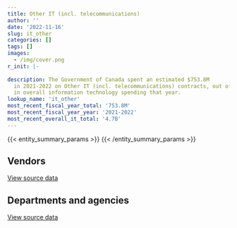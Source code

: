 ```yaml
---
title: Other IT (incl. telecommunications)
author: ''
date: '2022-11-16'
slug: it_other
categories: []
tags: []
images:
  - /img/cover.png
r_init: |-
  
description: The Government of Canada spent an estimated $753.8M
  in 2021-2022 on Other IT (incl. telecommunications) contracts, out of $4.7B
  in overall information technology spending that year.
lookup_name: 'it_other'
most_recent_fiscal_year_total: '753.8M'
most_recent_fiscal_year_year: '2021-2022'
most_recent_overall_it_total: '4.7B'
---
```


<script src="/rmarkdown-libs/htmlwidgets/htmlwidgets.js"></script>
<link href="/rmarkdown-libs/datatables-css/datatables-crosstalk.css" rel="stylesheet" />
<script src="/rmarkdown-libs/datatables-binding/datatables.js"></script>
<script src="/rmarkdown-libs/jquery/jquery-3.6.0.min.js"></script>
<link href="/rmarkdown-libs/dt-core-bootstrap/css/dataTables.bootstrap.min.css" rel="stylesheet" />
<link href="/rmarkdown-libs/dt-core-bootstrap/css/dataTables.bootstrap.extra.css" rel="stylesheet" />
<script src="/rmarkdown-libs/dt-core-bootstrap/js/jquery.dataTables.min.js"></script>
<script src="/rmarkdown-libs/dt-core-bootstrap/js/dataTables.bootstrap.min.js"></script>
<link href="/rmarkdown-libs/crosstalk/css/crosstalk.min.css" rel="stylesheet" />
<script src="/rmarkdown-libs/crosstalk/js/crosstalk.min.js"></script>
<script src="/rmarkdown-libs/htmlwidgets/htmlwidgets.js"></script>
<link href="/rmarkdown-libs/datatables-css/datatables-crosstalk.css" rel="stylesheet" />
<script src="/rmarkdown-libs/datatables-binding/datatables.js"></script>
<script src="/rmarkdown-libs/jquery/jquery-3.6.0.min.js"></script>
<link href="/rmarkdown-libs/dt-core-bootstrap/css/dataTables.bootstrap.min.css" rel="stylesheet" />
<link href="/rmarkdown-libs/dt-core-bootstrap/css/dataTables.bootstrap.extra.css" rel="stylesheet" />
<script src="/rmarkdown-libs/dt-core-bootstrap/js/jquery.dataTables.min.js"></script>
<script src="/rmarkdown-libs/dt-core-bootstrap/js/dataTables.bootstrap.min.js"></script>
<link href="/rmarkdown-libs/crosstalk/css/crosstalk.min.css" rel="stylesheet" />
<script src="/rmarkdown-libs/crosstalk/js/crosstalk.min.js"></script>

{{< entity_summary_params >}}
{{< /entity_summary_params >}}

## Vendors

<div id="htmlwidget-1" style="width:100%;height:auto;" class="datatables html-widget"></div>
<script type="application/json" data-for="htmlwidget-1">{"x":{"style":"bootstrap","filter":"none","vertical":false,"data":[["<a href=\"/vendors/10647802_canada/\">10647802 Canada<\/a>","<a href=\"/vendors/3d_datacomm/\">3D datacomm<\/a>","<a href=\"/vendors/9168516_canada/\">9168516 Canada<\/a>","<a href=\"/vendors/access_2_networks/\">Access 2 Networks<\/a>","<a href=\"/vendors/acme_future_security_controls/\">Acme Future Security Controls<\/a>","<a href=\"/vendors/act/\">ACT<\/a>","<a href=\"/vendors/advanced_business_interiors/\">Advanced Business Interiors<\/a>","<a href=\"/vendors/advanced_chippewa_technologies/\">Advanced Chippewa Technologies<\/a>","<a href=\"/vendors/agilent/\">Agilent<\/a>","<a href=\"/vendors/air_liquide_canada/\">Air Liquide Canada<\/a>","<a href=\"/vendors/airbus/\">Airbus<\/a>","<a href=\"/vendors/altis_human_resources/\">Altis Human Resources<\/a>","<a href=\"/vendors/ams_imaging/\">Ams Imaging<\/a>","<a href=\"/vendors/anixter/\">Anixter<\/a>","<a href=\"/vendors/ansys_canada/\">Ansys Canada<\/a>","<a href=\"/vendors/applied_electonics/\">Applied Electonics<\/a>","<a href=\"/vendors/associated_engineering/\">Associated Engineering<\/a>","<a href=\"/vendors/avi_spl/\">Avi Spl<\/a>","<a href=\"/vendors/banfield_seguin/\">Banfield Seguin<\/a>","<a href=\"/vendors/bdo_canada/\">BDO Canada<\/a>","<a href=\"/vendors/beckman_coulter_canada/\">Beckman Coulter Canada<\/a>","<a href=\"/vendors/bell_canada/\">Bell Canada<\/a>","<a href=\"/vendors/bell_distribution/\">Bell Distribution<\/a>","<a href=\"/vendors/blackberry/\">Blackberry<\/a>","<a href=\"/vendors/bombardier/\">Bombardier<\/a>","<a href=\"/vendors/bragg_communications/\">Bragg Communications<\/a>","<a href=\"/vendors/brandt_tractor/\">Brandt Tractor<\/a>","<a href=\"/vendors/broadnet_telecom/\">Broadnet Telecom<\/a>","<a href=\"/vendors/brooks_corning_company/\">Brooks Corning Company<\/a>","<a href=\"/vendors/brs_innovations/\">BRS Innovations<\/a>","<a href=\"/vendors/cadex/\">Cadex<\/a>","<a href=\"/vendors/calian/\">Calian<\/a>","<a href=\"/vendors/campbell_scientific_canada/\">Campbell Scientific Canada<\/a>","<a href=\"/vendors/canadian_corps_of_commissionaires/\">Canadian Corps of Commissionaires<\/a>","<a href=\"/vendors/canon/\">Canon<\/a>","<a href=\"/vendors/cansel_survey_equipment/\">Cansel Survey Equipment<\/a>","<a href=\"/vendors/carahsoft_technology/\">Carahsoft Technology<\/a>","<a href=\"/vendors/caron_professional_linguistic/\">Caron Professional Linguistic<\/a>","<a href=\"/vendors/cartel_communication_systems/\">Cartel Communication Systems<\/a>","<a href=\"/vendors/cbc/\">Cbc<\/a>","<a href=\"/vendors/cbci_telecom/\">CBCI Telecom<\/a>","<a href=\"/vendors/cdw_canada/\">CDW Canada<\/a>","<a href=\"/vendors/channel_management_international/\">Channel Management International<\/a>","<a href=\"/vendors/charter_telecom/\">Charter Telecom<\/a>","<a href=\"/vendors/chemical_abstracts_service/\">Chemical Abstracts Service<\/a>","<a href=\"/vendors/chubb_edwards/\">Chubb Edwards<\/a>","<a href=\"/vendors/cima/\">CIMA<\/a>","<a href=\"/vendors/cision_canada/\">Cision Canada<\/a>","<a href=\"/vendors/cistel_technology/\">Cistel Technology<\/a>","<a href=\"/vendors/click_networks/\">Click Networks<\/a>","<a href=\"/vendors/cofomo/\">Cofomo<\/a>","<a href=\"/vendors/cologix/\">Cologix<\/a>","<a href=\"/vendors/colt_canada/\">Colt Canada<\/a>","<a href=\"/vendors/combat_networks/\">Combat Networks<\/a>","<a href=\"/vendors/commpower/\">CommPower<\/a>","<a href=\"/vendors/commvault_systems/\">Commvault Systems<\/a>","<a href=\"/vendors/compucom_canada/\">Compucom Canada<\/a>","<a href=\"/vendors/compugen/\">Compugen<\/a>","<a href=\"/vendors/concept_controls/\">Concept Controls<\/a>","<a href=\"/vendors/conexsys/\">CONEXSYS<\/a>","<a href=\"/vendors/conference_board_of_canada/\">Conference Board of Canada<\/a>","<a href=\"/vendors/connex_telecommunications/\">Connex Telecommunications<\/a>","<a href=\"/vendors/contract_community/\">Contract Community<\/a>","<a href=\"/vendors/controls_equipment/\">Controls Equipment<\/a>","<a href=\"/vendors/convergint_technologies/\">Convergint Technologies<\/a>","<a href=\"/vendors/coradix_technology_consulting/\">Coradix Technology Consulting<\/a>","<a href=\"/vendors/corbel_management/\">Corbel Management<\/a>","<a href=\"/vendors/corcan/\">Corcan<\/a>","<a href=\"/vendors/cossette_communications/\">Cossette Communications<\/a>","<a href=\"/vendors/cpcs_transcom/\">CPCS Transcom<\/a>","<a href=\"/vendors/csi_leasing_canada/\">Csi Leasing Canada<\/a>","<a href=\"/vendors/d2l/\">D2L<\/a>","<a href=\"/vendors/dalian_enterprises/\">Dalian Enterprises<\/a>","<a href=\"/vendors/dasco_equipment/\">DASCO Equipment<\/a>","<a href=\"/vendors/dasco_storage_solutions/\">Dasco Storage Solutions<\/a>","<a href=\"/vendors/data_centre_intelligence/\">Data Centre Intelligence<\/a>","<a href=\"/vendors/data_repro_com/\">Data Repro Com<\/a>","<a href=\"/vendors/decisive_group/\">Decisive Group<\/a>","<a href=\"/vendors/delco_automation/\">Delco Automation<\/a>","<a href=\"/vendors/dell_computer/\">Dell Computer<\/a>","<a href=\"/vendors/dls_technology/\">DLS Technology<\/a>","<a href=\"/vendors/dnr_consulting_group/\">DNR Consulting Group<\/a>","<a href=\"/vendors/dolomite_networks/\">Dolomite Networks<\/a>","<a href=\"/vendors/donna_cona/\">Donna Cona<\/a>","<a href=\"/vendors/dymech_engineering/\">Dymech Engineering<\/a>","<a href=\"/vendors/ebsco_canada/\">EBSCO Canada<\/a>","<a href=\"/vendors/eclipsys_solutions/\">Eclipsys Solutions<\/a>","<a href=\"/vendors/ekos_research_associates/\">Ekos Research Associates<\/a>","<a href=\"/vendors/emcon_services/\">Emcon Services<\/a>","<a href=\"/vendors/empowered_networks/\">Empowered Networks<\/a>","<a href=\"/vendors/environics_research_group/\">Environics Research Group<\/a>","<a href=\"/vendors/esri/\">ESRI<\/a>","<a href=\"/vendors/evripos_janitorial_services/\">Evripos Janitorial Services<\/a>","<a href=\"/vendors/excel_human_resources/\">Excel Human Resources<\/a>","<a href=\"/vendors/extron_electronics_rgb_systems/\">Extron Electronics Rgb Systems<\/a>","<a href=\"/vendors/feast_interactive/\">FEAST Interactive<\/a>","<a href=\"/vendors/felix_technology/\">Felix Technology<\/a>","<a href=\"/vendors/finning_international/\">Finning International<\/a>","<a href=\"/vendors/firstchoice_group_canada/\">Firstchoice Group Canada<\/a>","<a href=\"/vendors/ford_motor_company/\">Ford Motor Company<\/a>","<a href=\"/vendors/forrester_research/\">Forrester Research<\/a>","<a href=\"/vendors/freebalance/\">FreeBalance<\/a>","<a href=\"/vendors/frequentis_canada/\">Frequentis Canada<\/a>","<a href=\"/vendors/frosti_fishing/\">Frosti Fishing<\/a>","<a href=\"/vendors/gap_wireless/\">Gap Wireless<\/a>","<a href=\"/vendors/gartner/\">Gartner<\/a>","<a href=\"/vendors/general_dynamics/\">General Dynamics<\/a>","<a href=\"/vendors/genesis_integration/\">Genesis Integration<\/a>","<a href=\"/vendors/glasshouse_systems/\">GlassHouse Systems<\/a>","<a href=\"/vendors/global_knowledge/\">Global Knowledge<\/a>","<a href=\"/vendors/global_upholstery/\">Global Upholstery<\/a>","<a href=\"/vendors/grand_toy/\">Grand Toy<\/a>","<a href=\"/vendors/graybar_canada/\">Graybar Canada<\/a>","<a href=\"/vendors/graybridge_international_consulting/\">Graybridge International Consulting<\/a>","<a href=\"/vendors/greater_toronto_airport_authority/\">Greater Toronto Airport Authority<\/a>","<a href=\"/vendors/hawboldt_industries/\">Hawboldt Industries<\/a>","<a href=\"/vendors/haworth/\">Haworth<\/a>","<a href=\"/vendors/hdp_group/\">Hdp Group<\/a>","<a href=\"/vendors/hewlett_packard/\">Hewlett Packard<\/a>","<a href=\"/vendors/hitachi_data_systems/\">Hitachi Data Systems<\/a>","<a href=\"/vendors/hitrac/\">Hitrac<\/a>","<a href=\"/vendors/honeywell/\">Honeywell<\/a>","<a href=\"/vendors/horizant/\">Horizant<\/a>","<a href=\"/vendors/hoskin_scientific/\">Hoskin Scientific<\/a>","<a href=\"/vendors/hypertec/\">Hypertec<\/a>","<a href=\"/vendors/i4c_information_technology/\">I4C Information Technology<\/a>","<a href=\"/vendors/ibiska_telecom/\">Ibiska Telecom<\/a>","<a href=\"/vendors/ibm_canada/\">IBM Canada<\/a>","<a href=\"/vendors/idn_canada/\">Idn Canada<\/a>","<a href=\"/vendors/ids_systems_consultants/\">IDS Systems Consultants<\/a>","<a href=\"/vendors/ifathom/\">iFathom<\/a>","<a href=\"/vendors/iic_technologies/\">IIC Technologies<\/a>","<a href=\"/vendors/imtech_marine_canada/\">Imtech Marine Canada<\/a>","<a href=\"/vendors/info_tech_research_group/\">Info Tech Research Group<\/a>","<a href=\"/vendors/inland_audio_visual/\">Inland Audio Visual<\/a>","<a href=\"/vendors/inmarsat_solutions/\">Inmarsat Solutions<\/a>","<a href=\"/vendors/innovasea_marine_systems_canada/\">Innovasea Marine Systems Canada<\/a>","<a href=\"/vendors/insa/\">INSA<\/a>","<a href=\"/vendors/insight_software_canada/\">Insight Software Canada<\/a>","<a href=\"/vendors/instrux_media/\">Instrux Media<\/a>","<a href=\"/vendors/integra_networks/\">Integra Networks<\/a>","<a href=\"/vendors/integrated_distribution_systems/\">Integrated Distribution Systems<\/a>","<a href=\"/vendors/interactive_audio_visual/\">Interactive Audio Visual<\/a>","<a href=\"/vendors/ipsos/\">Ipsos<\/a>","<a href=\"/vendors/ipss/\">IPSS<\/a>","<a href=\"/vendors/iron_mountain/\">Iron Mountain<\/a>","<a href=\"/vendors/itex/\">ITEX<\/a>","<a href=\"/vendors/ivan_s_camera/\">Ivan S Camera<\/a>","<a href=\"/vendors/j_j_trailers_manufacturers_and_sales/\">J J Trailers Manufacturers and Sales<\/a>","<a href=\"/vendors/jastram_engineering/\">Jastram Engineering<\/a>","<a href=\"/vendors/jcb/\">Jcb<\/a>","<a href=\"/vendors/jumping_elephants/\">Jumping Elephants<\/a>","<a href=\"/vendors/keysight_technologies_canada/\">Keysight Technologies Canada<\/a>","<a href=\"/vendors/kongsberg/\">Kongsberg<\/a>","<a href=\"/vendors/konica_minolta_business_solutions/\">Konica Minolta Business Solutions<\/a>","<a href=\"/vendors/kubota_canada/\">Kubota Canada<\/a>","<a href=\"/vendors/kyndryl_canada/\">Kyndryl Canada<\/a>","<a href=\"/vendors/l3harris/\">L3Harris<\/a>","<a href=\"/vendors/language_research_development_group/\">Language Research Development Group<\/a>","<a href=\"/vendors/laurentian_technologies/\">Laurentian Technologies<\/a>","<a href=\"/vendors/levitt_safety/\">Levitt Safety<\/a>","<a href=\"/vendors/lexisnexis_canada/\">LexisNexis Canada<\/a>","<a href=\"/vendors/lotek_wireless/\">Lotek Wireless<\/a>","<a href=\"/vendors/lumina_it/\">Lumina IT<\/a>","<a href=\"/vendors/m_d_charlton/\">M D Charlton<\/a>","<a href=\"/vendors/macdonald_dettwiler_and_associates/\">MacDonald Dettwiler and Associates<\/a>","<a href=\"/vendors/marinenav/\">MarineNav<\/a>","<a href=\"/vendors/media_q/\">Media Q<\/a>","<a href=\"/vendors/mega_tech/\">Mega Tech<\/a>","<a href=\"/vendors/meltwater/\">Meltwater<\/a>","<a href=\"/vendors/mercury_marine/\">Mercury Marine<\/a>","<a href=\"/vendors/metocean_telematics/\">Metocean Telematics<\/a>","<a href=\"/vendors/mgis/\">MGIS<\/a>","<a href=\"/vendors/microsoft_canada/\">Microsoft Canada<\/a>","<a href=\"/vendors/millbrook_tactical/\">Millbrook Tactical<\/a>","<a href=\"/vendors/mindwire_systems/\">Mindwire Systems<\/a>","<a href=\"/vendors/mishkumi_technologies/\">Mishkumi Technologies<\/a>","<a href=\"/vendors/moneris/\">Moneris<\/a>","<a href=\"/vendors/morpho_canada/\">Morpho Canada<\/a>","<a href=\"/vendors/motorola_solutions_canada/\">Motorola Solutions Canada<\/a>","<a href=\"/vendors/mts_allstream/\">MTS Allstream<\/a>","<a href=\"/vendors/national_arts_centre/\">National Arts Centre<\/a>","<a href=\"/vendors/nations_translation_group/\">Nations Translation Group<\/a>","<a href=\"/vendors/nattiq/\">NATTIQ<\/a>","<a href=\"/vendors/nav_canada/\">NAV Canada<\/a>","<a href=\"/vendors/navpoint_consulting_group/\">Navpoint Consulting Group<\/a>","<a href=\"/vendors/nikon_canada/\">Nikon Canada<\/a>","<a href=\"/vendors/nimble_information_strategies/\">Nimble Information Strategies<\/a>","<a href=\"/vendors/nisha_techonologies/\">Nisha Techonologies<\/a>","<a href=\"/vendors/nortac_defence/\">NORTAC Defence<\/a>","<a href=\"/vendors/northern_micro/\">Northern Micro<\/a>","<a href=\"/vendors/northwest_marine_technology/\">Northwest Marine Technology<\/a>","<a href=\"/vendors/northwestel/\">Northwestel<\/a>","<a href=\"/vendors/nortrax_canada/\">Nortrax Canada<\/a>","<a href=\"/vendors/nova_networks/\">Nova Networks<\/a>","<a href=\"/vendors/novipro/\">Novipro<\/a>","<a href=\"/vendors/nuctech_company/\">NUCTECH Company<\/a>","<a href=\"/vendors/olin/\">Olin<\/a>","<a href=\"/vendors/onx_enterprise_solutions/\">OnX Enterprise Solutions<\/a>","<a href=\"/vendors/open_storage_solutions/\">Open Storage Solutions<\/a>","<a href=\"/vendors/opentext/\">OpenText<\/a>","<a href=\"/vendors/optiv_canada_federal/\">Optiv Canada Federal<\/a>","<a href=\"/vendors/oracle_canada/\">Oracle Canada<\/a>","<a href=\"/vendors/orangutech/\">Orangutech<\/a>","<a href=\"/vendors/oxford_economics_usa/\">Oxford Economics USA<\/a>","<a href=\"/vendors/paladin_group/\">Paladin Group<\/a>","<a href=\"/vendors/panasonic/\">Panasonic<\/a>","<a href=\"/vendors/patlon_aircraft_industries/\">Patlon Aircraft Industries<\/a>","<a href=\"/vendors/phaselock_systems_international/\">Phaselock Systems International<\/a>","<a href=\"/vendors/pitney_bowes/\">Pitney Bowes<\/a>","<a href=\"/vendors/planet_labs/\">Planet Labs<\/a>","<a href=\"/vendors/podolinsky_equipment/\">Podolinsky Equipment<\/a>","<a href=\"/vendors/pragmatic_conferencing/\">Pragmatic Conferencing<\/a>","<a href=\"/vendors/precisionit/\">PrecisionIT<\/a>","<a href=\"/vendors/primex_project_management/\">PRIMEX Project Management<\/a>","<a href=\"/vendors/printers_plus/\">Printers Plus<\/a>","<a href=\"/vendors/prosci_canada/\">Prosci Canada<\/a>","<a href=\"/vendors/protak_consulting_group/\">Protak Consulting Group<\/a>","<a href=\"/vendors/purelogic/\">PureLogic<\/a>","<a href=\"/vendors/purespirit_solutions/\">PureSpirIT Solutions<\/a>","<a href=\"/vendors/pv_services/\">Pv Services<\/a>","<a href=\"/vendors/quadbridge/\">Quadbridge<\/a>","<a href=\"/vendors/quantum_management_services/\">Quantum Management Services<\/a>","<a href=\"/vendors/quintet_consulting/\">Quintet Consulting<\/a>","<a href=\"/vendors/r_e_gilmore_investments/\">R E Gilmore Investments<\/a>","<a href=\"/vendors/rampart_international/\">Rampart International<\/a>","<a href=\"/vendors/randstad/\">Randstad<\/a>","<a href=\"/vendors/redwood_performance_group/\">Redwood Performance Group<\/a>","<a href=\"/vendors/rhea/\">RHEA<\/a>","<a href=\"/vendors/rheinmetall/\">Rheinmetall<\/a>","<a href=\"/vendors/ricoh/\">Ricoh<\/a>","<a href=\"/vendors/rogers/\">Rogers<\/a>","<a href=\"/vendors/rohde_schwarz_canada/\">Rohde Schwarz Canada<\/a>","<a href=\"/vendors/s_p_global_market_intelligence/\">S P Global Market Intelligence<\/a>","<a href=\"/vendors/samson_associes/\">Samson Associes<\/a>","<a href=\"/vendors/sap/\">SAP<\/a>","<a href=\"/vendors/sas_institute/\">SAS Institute<\/a>","<a href=\"/vendors/sasktel/\">SaskTel<\/a>","<a href=\"/vendors/seacoast_marine_electronics/\">Seacoast Marine Electronics<\/a>","<a href=\"/vendors/sensus_communication_solutions/\">Sensus Communication Solutions<\/a>","<a href=\"/vendors/sharp_electronics/\">Sharp Electronics<\/a>","<a href=\"/vendors/shaw_cable/\">Shaw Cable<\/a>","<a href=\"/vendors/shi_canada/\">SHI Canada<\/a>","<a href=\"/vendors/si_systems/\">SI Systems<\/a>","<a href=\"/vendors/siemens/\">Siemens<\/a>","<a href=\"/vendors/sigma_safety/\">Sigma Safety<\/a>","<a href=\"/vendors/sign_language_interpreting/\">Sign Language Interpreting<\/a>","<a href=\"/vendors/simex_defence/\">Simex Defence<\/a>","<a href=\"/vendors/simplex_grinnell/\">Simplex Grinnell<\/a>","<a href=\"/vendors/smiths_detection/\">Smiths Detection<\/a>","<a href=\"/vendors/snc_lavalin/\">SNC Lavalin<\/a>","<a href=\"/vendors/softchoice/\">Softchoice<\/a>","<a href=\"/vendors/solace/\">Solace<\/a>","<a href=\"/vendors/solotech/\">Solotech<\/a>","<a href=\"/vendors/sovo_technologies/\">Sovo Technologies<\/a>","<a href=\"/vendors/spearhead_management_canada/\">Spearhead Management Canada<\/a>","<a href=\"/vendors/st_airborne_systems/\">ST Airborne Systems<\/a>","<a href=\"/vendors/stantec/\">Stantec<\/a>","<a href=\"/vendors/stoneworks_technologies/\">Stoneworks Technologies<\/a>","<a href=\"/vendors/summit_canada_distributors/\">Summit Canada Distributors<\/a>","<a href=\"/vendors/super_channel_international/\">Super Channel International<\/a>","<a href=\"/vendors/syft_technologies/\">Syft Technologies<\/a>","<a href=\"/vendors/systematix_solutions/\">Systematix Solutions<\/a>","<a href=\"/vendors/taligent_consulting/\">Taligent Consulting<\/a>","<a href=\"/vendors/taylor_francis/\">Taylor Francis<\/a>","<a href=\"/vendors/tecsis/\">Tecsis<\/a>","<a href=\"/vendors/teknion/\">Teknion<\/a>","<a href=\"/vendors/teksystems_canada/\">TEKsystems Canada<\/a>","<a href=\"/vendors/telecom_computer_services/\">Telecom Computer Services<\/a>","<a href=\"/vendors/teledyne/\">Teledyne<\/a>","<a href=\"/vendors/telesat/\">Telesat<\/a>","<a href=\"/vendors/telus_canada/\">Telus Canada<\/a>","<a href=\"/vendors/tenaquip/\">Tenaquip<\/a>","<a href=\"/vendors/teramach_technologies/\">Teramach Technologies<\/a>","<a href=\"/vendors/testforce_systems/\">Testforce Systems<\/a>","<a href=\"/vendors/thales/\">Thales<\/a>","<a href=\"/vendors/the_aim_group/\">The AIM Group<\/a>","<a href=\"/vendors/the_it_broker/\">The IT Broker<\/a>","<a href=\"/vendors/the_ktl_group/\">The KTL Group<\/a>","<a href=\"/vendors/the_masha_krupp_translation_group/\">The Masha Krupp Translation Group<\/a>","<a href=\"/vendors/the_right_door_consulting/\">The Right Door Consulting<\/a>","<a href=\"/vendors/thermo_fisher_scientific/\">Thermo Fisher Scientific<\/a>","<a href=\"/vendors/thomson_reuters/\">Thomson Reuters<\/a>","<a href=\"/vendors/tld_canada/\">Tld Canada<\/a>","<a href=\"/vendors/toromont/\">Toromont<\/a>","<a href=\"/vendors/toshiba_canada/\">Toshiba Canada<\/a>","<a href=\"/vendors/track24_canada/\">Track24 Canada<\/a>","<a href=\"/vendors/transpolar_technology/\">Transpolar Technology<\/a>","<a href=\"/vendors/trm_technologies/\">TRM Technologies<\/a>","<a href=\"/vendors/trumpf/\">Trumpf<\/a>","<a href=\"/vendors/turtle_island_staffing/\">Turtle Island Staffing<\/a>","<a href=\"/vendors/tyco_integrated_fire_security/\">Tyco Integrated Fire Security<\/a>","<a href=\"/vendors/uniform_works/\">Uniform Works<\/a>","<a href=\"/vendors/unisource/\">Unisource<\/a>","<a href=\"/vendors/united_rentals/\">United Rentals<\/a>","<a href=\"/vendors/universite_de_montreal/\">Universite De Montreal<\/a>","<a href=\"/vendors/universite_laval/\">Universite Laval<\/a>","<a href=\"/vendors/university_of_manitoba/\">University of Manitoba<\/a>","<a href=\"/vendors/university_of_new_brunswick/\">University of New Brunswick<\/a>","<a href=\"/vendors/university_of_ottawa/\">University of Ottawa<\/a>","<a href=\"/vendors/university_of_saskatchewan/\">University of Saskatchewan<\/a>","<a href=\"/vendors/valcom_consulting/\">Valcom Consulting<\/a>","<a href=\"/vendors/vancouver_fraser_port_authority/\">Vancouver Fraser Port Authority<\/a>","<a href=\"/vendors/veritaaq_technology_house/\">Veritaaq Technology House<\/a>","<a href=\"/vendors/vidcruiter/\">Vidcruiter<\/a>","<a href=\"/vendors/vmware/\">VMware<\/a>","<a href=\"/vendors/voyageur_aviation/\">Voyageur Aviation<\/a>","<a href=\"/vendors/vwr_international/\">VWR International<\/a>","<a href=\"/vendors/wajax/\">Wajax<\/a>","<a href=\"/vendors/wartsila/\">Wartsila<\/a>","<a href=\"/vendors/watchguard_video/\">WatchGuard Video<\/a>","<a href=\"/vendors/waters/\">Waters<\/a>","<a href=\"/vendors/wesco_distribution_canada/\">WESCO Distribution Canada<\/a>","<a href=\"/vendors/westbury_national_show_systems/\">Westbury National Show Systems<\/a>","<a href=\"/vendors/westower_communications/\">WesTower Communications<\/a>","<a href=\"/vendors/wildlife_computers/\">Wildlife Computers<\/a>","<a href=\"/vendors/wintersteiger/\">WINTERSTEIGER<\/a>","<a href=\"/vendors/wolters_kluwer/\">Wolters Kluwer<\/a>","<a href=\"/vendors/wsp/\">WSP<\/a>","<a href=\"/vendors/wyssen_avalanche_control/\">Wyssen Avalanche Control<\/a>","<a href=\"/vendors/xerox/\">Xerox<\/a>","<a href=\"/vendors/yamaha_motors_canada/\">Yamaha Motors Canada<\/a>","<a href=\"/vendors/zayo_canada/\">Zayo Canada<\/a>","<a href=\"/vendors/zycom/\">Zycom<\/a>"],[null,506059.18,null,276849.34,134522.87,null,null,3949593.08,null,null,null,8080.83,64140.61,102292.77,null,2150266.22,128281.8,4721230.79,9470.63,null,null,318127849.37,669200.69,1477638.46,null,2234837.59,null,null,null,null,null,29179.23,null,null,136279.4,null,7449.86,null,17341.97,null,9535542.82,1133401.19,null,null,null,49018.04,null,51933.05,165143.36,1017728.3,352058.95,266376.13,2262499.7,3612908.74,841280.97,41796.44,11390214.83,474282.97,null,491216.38,121292.18,53462.66,16113.31,null,null,93527.61,null,64097.25,null,33893.49,null,null,730256.68,12880.57,28860.76,51078.37,35704.07,3843499.85,336956.02,658523.97,null,null,null,31769.76,null,null,364103.75,null,null,3383577.46,null,null,null,408655.88,469609.53,275686.1,136478.5,null,4521.78,null,149420.35,null,null,null,39319.23,767163.65,998070.24,1569939.36,null,68759.82,null,null,22173.8,15515.3,null,680915,31930.15,null,39156.78,14317,125864.25,null,null,24849.83,20283.5,13316.65,null,19413102.78,87772.36,390276.84,null,null,null,68670,476819.1,22975170.75,null,235682.8,null,null,968406.61,34936.44,868558.44,null,637986.42,399970,11361887.9,841627.39,28832.81,null,null,22466.75,3606.12,null,9299.23,null,null,4628527.99,null,null,736876.23,null,24307.5,231801.51,2056002.9,88232.95,null,8148.36,314018.79,45524.67,null,4825009.55,332465.92,null,126314.5,null,1604667,28783366.74,11598.49,65610180.63,5565472.43,75637.97,null,154972.51,68433.93,216501.8,52494.26,24088.33,1251202.76,4194194.97,2950142.68,null,4352582.81,34100.44,20281.53,null,null,43953.65,4103.33,108452.57,214164.38,32293.93,388734.27,null,null,993225.44,266753.22,15735.94,null,25489.05,null,37792.34,3744051.36,233211.4,null,35271.57,153750.11,null,140915.84,null,89830.8,11803.32,null,null,null,1303019.05,824303.01,null,null,1259310.53,274353.42,48867790.83,82062.97,null,null,17335.09,197424.83,5141258.78,null,905018.22,185344.16,465327.47,null,18394.16,null,40725.3,null,102265.99,null,null,null,808867.76,null,1463827.63,null,null,63647.19,null,66608.83,502183.75,null,null,765154.72,null,null,null,235114.4,null,717950.89,null,17233281.06,95961936.87,null,2859165.1,1319697.28,1080252.23,395895.35,108570.45,12988.19,15198.39,null,21364.91,22823.22,null,4316.4,68847.88,2701195.52,2174118.99,28034.74,22545.87,null,16550.94,null,null,38332.67,null,null,5723.79,74212.87,null,9112.69,28250,10000,33759.88,10170,null,null,null,411173.31,106548.33,494280.65,null,null,694521.79,140177.47,21256.16,1080454.03,8718.94,null,840089.86,227121.25,null,31228547.37,93566.01],[null,2106980.16,null,80505.7,76212.63,24374.1,null,652784.95,null,null,191878.59,null,null,114485.93,null,3026514.97,null,3416448.61,1009434.89,21046.25,null,309492275.11,725158.69,3877864.28,null,2241514.85,239560,405973.44,null,null,null,21521.16,null,3884.66,71630.95,null,46914.31,null,871476.83,null,8524981.54,2567935.44,null,null,null,5197.21,20085.75,56500,760317.11,3571682.76,47420.18,1218670.82,1680745.51,3081054.85,null,null,2560872.55,378671.71,116831.4,null,25206.79,764584.78,180964.85,null,null,null,null,null,null,null,68847,21599.67,732257.39,25387.6,30300.46,1511068.42,null,586230.78,253974.46,163038.55,null,147017.82,null,56680.33,null,32168.46,945431.04,27210.21,null,3413535.55,39364.29,null,null,156568.25,528922.78,622736.28,21938.7,13184.77,73146.51,null,167584.64,14569.63,null,null,138967.25,1273829.32,1345567.63,1934081.4,25055.85,37580.24,null,63820.53,null,23535.15,null,null,null,null,null,21475.5,82846.05,2848243.24,null,null,87069.25,null,null,39226440.82,14422.55,12831.02,null,48841.38,null,37282.13,334447.83,23038116.42,null,157435.68,10657.06,null,36193.55,null,1413726.1,55803.99,485878.6,15311.68,5111846.01,457572.11,null,18580.8,null,null,27386.69,null,8191.73,113156.82,null,1773937.34,null,2371.96,5402.17,null,19875,366786.47,3187131.34,165964.62,null,75978.1,353756.18,32827.29,null,4860910.57,811652.58,62150,173960.57,237767.03,608414.22,28862225.28,null,56916316.31,8503112.44,22518.7,null,134414.93,42607.4,366850.26,null,43257.75,1770159.25,4205685.92,1629919.66,null,4353957.67,null,76551.48,46696.44,4000000,278529.4,123446.48,15823.05,214751.13,340740.87,null,22995,null,215056.43,848683.39,null,24100.64,61801.41,101449.34,66594.5,3730612.62,233850.33,null,null,281538.22,null,137718.56,null,299745.95,45904.48,24797.85,null,43667.11,1379692.52,709077.55,null,null,null,278745.48,27689230.18,106052.83,44716.1,25839.81,17332.52,258615.58,5164336.08,383406.42,364443.06,54524,466602.34,null,301004.55,null,null,63025.32,null,null,null,null,629538.01,null,2858917.53,null,null,null,22227.1,null,486111.7,10445.42,null,306061.89,null,62512.18,840489.98,null,55058.12,575726.06,339000,23985272.59,92078254.63,56353.16,4478516.61,1233877.12,1473141.39,477741.24,710286.83,7351.81,8531.61,24408,18848.14,14967.88,null,null,2227.93,2708596.06,683875.54,28111.55,null,null,38031.6,null,24920.03,null,12417.3,689850,5739.47,49565,7249.93,9137.66,null,null,null,13713.1,700215.32,null,null,88812.1,84117.1,563380.55,null,28275.57,590260.24,171582.5,22720.15,1839936.41,null,32382,1354506.12,136458.27,null,30153448.5,20869.66],[7233.71,817445.37,null,830238.48,23005.32,null,21597.18,738272.99,null,null,1094307.57,89722,null,444947.82,null,3558591.12,null,4183115.46,1713691.78,null,12809.16,281677081.09,665759.08,4724253.89,16302.31,2240969.74,null,1490858.23,null,null,null,576689.85,18683.16,362778.68,27011.05,21299.08,399852.8,null,1662236.7,null,3071375.78,4198130.69,235228.82,803358.72,null,null,null,25580.83,677273.33,6468678.4,28279.71,1215341.11,3375648.72,3408459.2,null,null,6390177.16,986780.11,null,null,9040.5,1567445.89,null,null,58012.78,null,null,null,2552453.13,null,null,28120.33,731444.75,null,24912.3,null,null,6649911.14,1932346.86,53862.6,3361.7,259250.54,43853.86,null,15933,126376.07,1436499.43,48978.39,21470,3959616.5,72036.65,null,null,216295.27,2620425.78,0,11625.8,8240.48,null,50090.25,170414.7,null,890749.35,1470000,4915.91,2539028.27,1094440.27,697451.53,41646.58,93153.79,6913.28,44710.35,106315.87,null,113000,null,null,41527.5,2281923.01,96674.82,null,3091438.9,null,null,76656.3,null,null,45524896.45,35760.26,null,800.29,null,19944.54,142356.72,177637.15,22975170.75,12500.5,2325135.99,15924.83,503618.4,34450.43,null,1546740.24,69280.46,629161.88,null,5098062.77,283729.79,null,null,null,null,66811.37,14634.9,12498.25,181386.05,null,2155466.64,8713.31,13527.57,143657.38,null,null,null,3127508.29,158420.36,null,31696.51,212460.06,15162.56,null,7814657.76,22962.77,69292.19,69965.21,108515.77,98078.43,28783366.74,117139.92,54269182.69,7293243.95,null,131819.73,null,null,365847.94,14043.29,43139.56,303494.42,5760544.47,2789382.36,null,4962639.75,null,80291.83,309974.63,null,282406.74,383108.29,15779.82,214164.38,502605.02,null,null,null,610420.61,728118.33,46526.5,null,60404.54,null,null,null,212126.53,24923.55,null,560377.42,null,181062.68,47993.2,615177.46,1211214.27,null,null,77748.76,1852049.56,496540.64,1283973.8,38985,403989.27,292702.21,27548223.18,889866.94,46771.94,13826.57,30532.01,null,5452214.87,1424524.23,492504.84,33694.27,465327.47,null,null,null,null,31986.37,38514.92,86231.25,3364.9,null,715637.86,null,2203479.54,24577.5,null,null,20052.67,18291.83,18048.32,18874.15,null,null,null,null,913032.27,null,39033.43,181431.11,null,25660413.66,86914497.41,24294.97,4131269.19,772769.32,1219063.31,17628,680928.26,11606.96,null,null,9730.87,14926.99,39219.26,1496.18,2648.84,null,711503.49,64734.01,null,null,105141.05,868204.69,null,20582.7,null,null,null,null,36625.6,9112.69,null,null,null,4931.9,null,null,37173.45,14762.87,null,null,12595.28,null,508946.6,null,null,870655.09,null,27769.75,1350805.28,84066.43,null,12302293.52,17684.22],[9636.15,776116.78,131141.31,817277.49,null,null,null,472297.45,117483,44946.16,365768.56,28645.5,null,29773.5,7773.01,2494273.13,null,4047593.55,1759204.8,null,null,242240800.92,968080.38,416162.9,null,2240969.74,null,380071.5,15171,90317.52,1326.44,953834.49,null,303437.38,281210.25,180868.07,160812.25,76262.41,1701356.22,2260000,4450803.03,4555154.76,291953.56,5144314.63,5039.46,null,null,46336.78,339564.44,9251968.42,96468.16,1215341.11,403408.91,2795700.45,null,null,10876272.98,3698301.28,null,null,null,2052568.96,null,14594.94,266145.25,null,1974315.63,null,7468386.87,null,null,null,67556.52,null,null,null,null,879289.59,1209755.51,61165.74,60332.69,147340,23216.75,null,null,null,1596484.14,117362.19,null,889969.44,79045.25,191669.1,9126.62,400791.9,201389.68,null,21601.98,null,null,null,null,null,null,null,61522.04,798765.74,670109.89,1604757.81,63197.64,null,26363.23,155281.91,45650.74,null,null,315401.32,null,null,766193.13,5339.54,229504.8,3091438.9,22235.58,98797.95,164178.3,null,50092.9,42858395.21,74835.15,null,202930.6,null,28826.3,49697.94,80817.28,32368629.55,103622.84,9182412.34,22148,null,40574.73,null,841960.77,69280.46,3708551.41,45200,5154233.8,263413.37,null,null,186559,null,null,317776.67,10799.96,85330.73,606628.29,1797797.81,14134.93,13527.57,23855.77,11915.02,null,null,1031907.01,null,32775,21674.89,207860.88,82789.65,42097.7,6328847.26,257732.45,577738.77,144122.42,null,null,28783366.74,763501.29,38055666.63,6302889.34,null,87292.92,null,15330.15,null,10978.64,43139.56,128943.58,2906091.94,2176634.27,33047,6901950.54,null,13174.11,90523.52,null,269117.14,54674.9,15779.82,458.67,1070885.38,null,null,6344.52,1278500.66,282886.51,null,11927.55,44509.28,227106.62,312246.6,null,null,null,null,19775,19728.11,336317.92,100674.04,null,1196795.41,null,39790,77748.76,1207109.56,null,null,null,556402.11,71784.33,27515068.1,264496.62,null,48251,93292.26,null,4996704.55,1119590.06,298067.25,21791.89,454173.57,9772.28,null,24335.68,null,null,null,null,363774.54,50499.75,703260.83,10915.97,431071.32,null,17223.08,4554497.07,87811.23,58056.69,null,8480.44,550470.96,null,85046.89,null,75043.75,null,629.57,98914.5,null,22190254,82301274.24,34496.75,4515427.34,1778979.56,1357151.5,null,740500.03,15761.6,null,null,15475.7,14926.99,307030.8,69331.16,2648.84,null,554971.75,90765.44,null,20369.84,216205.09,1968237.7,null,36129.57,null,null,null,null,7539.47,9112.69,null,null,null,19775,null,2524392.48,null,null,null,null,18022.37,10086.95,30286.74,null,38238.69,1279766.86,null,70760.91,null,66314.12,23486.35,11568931.88,27771.7]],"container":"<table class=\"table table-striped table-hover row-border order-column display\">\n  <thead>\n    <tr>\n      <th>Vendor<\/th>\n      <th>2018-2019<\/th>\n      <th>2019-2020<\/th>\n      <th>2020-2021<\/th>\n      <th>2021-2022<\/th>\n    <\/tr>\n  <\/thead>\n<\/table>","options":{"order":[[4,"desc"]],"pageLength":10,"autoWidth":true,"columnDefs":[{"targets":1,"render":"function(data, type, row, meta) {\n    return type !== 'display' ? data : DTWidget.formatCurrency(data, \"$\", 2, 3, \",\", \".\", true, null);\n  }"},{"targets":2,"render":"function(data, type, row, meta) {\n    return type !== 'display' ? data : DTWidget.formatCurrency(data, \"$\", 2, 3, \",\", \".\", true, null);\n  }"},{"targets":3,"render":"function(data, type, row, meta) {\n    return type !== 'display' ? data : DTWidget.formatCurrency(data, \"$\", 2, 3, \",\", \".\", true, null);\n  }"},{"targets":4,"render":"function(data, type, row, meta) {\n    return type !== 'display' ? data : DTWidget.formatCurrency(data, \"$\", 2, 3, \",\", \".\", true, null);\n  }"},{"width":"16%","targets":[1,2,3,4]},{"className":"dt-right","targets":[1,2,3,4]}],"orderClasses":false}},"evals":["options.columnDefs.0.render","options.columnDefs.1.render","options.columnDefs.2.render","options.columnDefs.3.render"],"jsHooks":[]}</script>
<p class="text-right">
<a href="https://github.com/GoC-Spending/contracts-data/tree/main/data/out/it_subcategories/it_other/summary_by_fiscal_year_by_vendor.csv" class="source-data-link btn btn-link">View source data</a>
</p>

## Departments and agencies

<div id="htmlwidget-2" style="width:100%;height:auto;" class="datatables html-widget"></div>
<script type="application/json" data-for="htmlwidget-2">{"x":{"style":"bootstrap","filter":"none","vertical":false,"data":[["<a href=\"/departments/aafc-aac/\">Agriculture and Agri-Food Canada<\/a>","<a href=\"/departments/aandc-aadnc/\">Crown-Indigenous Relations and Northern Affairs Canada<\/a>","<a href=\"/departments/acoa-apeca/\">Atlantic Canada Opportunities Agency<\/a>","<a href=\"/departments/atssc-scdata/\">Administrative Tribunals Support Service of Canada<\/a>","<a href=\"/departments/cannor/\">Canadian Northern Economic Development Agency<\/a>","<a href=\"/departments/cas-satj/\">Courts Administration Service<\/a>","<a href=\"/departments/casdo-ocena/\">Accessibility Standards Canada<\/a>","<a href=\"/departments/cbsa-asfc/\">Canada Border Services Agency<\/a>","<a href=\"/departments/ccohs-cchst/\">Canadian Centre for Occupational Health and Safety<\/a>","<a href=\"/departments/ced-dec/\">Canada Economic Development for Quebec Regions<\/a>","<a href=\"/departments/cer-rec/\">Canada Energy Regulator<\/a>","<a href=\"/departments/cfia-acia/\">Canadian Food Inspection Agency<\/a>","<a href=\"/departments/cgc-ccg/\">Canadian Grain Commission<\/a>","<a href=\"/departments/chrc-ccdp/\">Canadian Human Rights Commission<\/a>","<a href=\"/departments/cic/\">Immigration, Refugees and Citizenship Canada<\/a>","<a href=\"/departments/cics-scic/\">Canadian Intergovernmental Conference Secretariat<\/a>","<a href=\"/departments/cihr-irsc/\">Canadian Institutes of Health Research<\/a>","<a href=\"/departments/cnsc-ccsn/\">Canadian Nuclear Safety Commission<\/a>","<a href=\"/departments/cpc-cpp/\">Civilian Review and Complaints Commission for the RCMP<\/a>","<a href=\"/departments/cra-arc/\">Canada Revenue Agency<\/a>","<a href=\"/departments/crtc/\">Canadian Radio-television and Telecommunications Commission<\/a>","<a href=\"/departments/csa-asc/\">Canadian Space Agency<\/a>","<a href=\"/departments/csc-scc/\">Correctional Service of Canada<\/a>","<a href=\"/departments/csps-efpc/\">Canada School of Public Service<\/a>","<a href=\"/departments/cta-otc/\">Canadian Transportation Agency<\/a>","<a href=\"/departments/dfatd-maecd/\">Global Affairs Canada<\/a>","<a href=\"/departments/dfo-mpo/\">Fisheries and Oceans Canada<\/a>","<a href=\"/departments/ec/\">Environment and Climate Change Canada<\/a>","<a href=\"/departments/elections/\">Elections Canada<\/a>","<a href=\"/departments/esdc-edsc/\">Employment and Social Development Canada<\/a>","<a href=\"/departments/fcac-acfc/\">Financial Consumer Agency of Canada<\/a>","<a href=\"/departments/feddevontario/\">Federal Economic Development Agency for Southern Ontario<\/a>","<a href=\"/departments/fin/\">Department of Finance Canada<\/a>","<a href=\"/departments/fintrac-canafe/\">Financial Transactions and Reports Analysis Centre of Canada<\/a>","<a href=\"/departments/fja-cmf/\">Office of the Commissioner for Federal Judicial Affairs Canada<\/a>","<a href=\"/departments/fpcc-cpac/\">Farm Products Council of Canada<\/a>","<a href=\"/departments/hc-sc/\">Health Canada<\/a>","<a href=\"/departments/iaac-aeic/\">Impact Assessment Agency of Canada<\/a>","<a href=\"/departments/ic/\">Innovation, Science and Economic Development Canada<\/a>","<a href=\"/departments/ijc-cmi/\">International Joint Commission<\/a>","<a href=\"/departments/infc/\">Infrastructure Canada<\/a>","<a href=\"/departments/irb-cisr/\">Immigration and Refugee Board of Canada<\/a>","<a href=\"/departments/isc-sac/\">Indigenous Services Canada<\/a>","<a href=\"/departments/jus/\">Department of Justice Canada<\/a>","<a href=\"/departments/lac-bac/\">Library and Archives Canada<\/a>","<a href=\"/departments/mgerc-ceegm/\">Military Grievances External Review Committee<\/a>","<a href=\"/departments/nbc-ccbn/\">The National Battlefields Commission<\/a>","<a href=\"/departments/nfb-onf/\">National Film Board<\/a>","<a href=\"/departments/nrc-cnrc/\">National Research Council Canada<\/a>","<a href=\"/departments/nrcan-rncan/\">Natural Resources Canada<\/a>","<a href=\"/departments/nserc-crsng/\">Natural Sciences and Engineering Research Council of Canada<\/a>","<a href=\"/departments/nsira-ossnr/\">National Security and Intelligence Review Agency<\/a>","<a href=\"/departments/oag-bvg/\">Office of the Auditor General of Canada<\/a>","<a href=\"/departments/oci-bec/\">The Correctional Investigator Canada<\/a>","<a href=\"/departments/ocl-cal/\">Office of the Commissioner of Lobbying of Canada<\/a>","<a href=\"/departments/ocol-clo/\">Office of the Commissioner of Official Languages<\/a>","<a href=\"/departments/oic-ci/\">Office of the Information Commissioner of Canada<\/a>","<a href=\"/departments/opc-cpvp/\">Office of the Privacy Commissioner of Canada<\/a>","<a href=\"/departments/osfi-bsif/\">Office of the Superintendent of Financial Institutions Canada<\/a>","<a href=\"/departments/osgg-bsgg/\">Office of the Secretary to the Governor General<\/a>","<a href=\"/departments/pbc-clcc/\">Parole Board of Canada<\/a>","<a href=\"/departments/pc/\">Parks Canada<\/a>","<a href=\"/departments/pch/\">Canadian Heritage<\/a>","<a href=\"/departments/pco-bcp/\">Privy Council Office<\/a>","<a href=\"/departments/phac-aspc/\">Public Health Agency of Canada<\/a>","<a href=\"/departments/pmprb-cepmb/\">Patented Medicine Prices Review Board Canada<\/a>","<a href=\"/departments/polar-polaire/\">Polar Knowledge Canada<\/a>","<a href=\"/departments/ppsc-sppc/\">Public Prosecution Service of Canada<\/a>","<a href=\"/departments/ps-sp/\">Public Safety Canada<\/a>","<a href=\"/departments/psc-cfp/\">Public Service Commission of Canada<\/a>","<a href=\"/departments/psic-ispc/\">Office of the Public Sector Integrity Commissioner of Canada<\/a>","<a href=\"/departments/pwgsc-tpsgc/\">Public Services and Procurement Canada<\/a>","<a href=\"/departments/rcmp-grc/\">Royal Canadian Mounted Police<\/a>","<a href=\"/departments/sirc-csars/\">Security Intelligence Review Committee<\/a>","<a href=\"/departments/ssc-spc/\">Shared Services Canada<\/a>","<a href=\"/departments/sshrc-crsh/\">Social Sciences and Humanities Research Council of Canada<\/a>","<a href=\"/departments/statcan/\">Statistics Canada<\/a>","<a href=\"/departments/swc-cfc/\">Status of Women Canada<\/a>","<a href=\"/departments/tbs-sct/\">Treasury Board of Canada Secretariat<\/a>","<a href=\"/departments/tc/\">Transport Canada<\/a>","<a href=\"/departments/tsb-bst/\">Transportation Safety Board of Canada<\/a>","<a href=\"/departments/vac-acc/\">Veterans Affairs Canada<\/a>","<a href=\"/departments/vrab-tacra/\">Veterans Review and Appeal Board<\/a>","<a href=\"/departments/wage/\">Department for Women and Gender Equality<\/a>","<a href=\"/departments/wd-deo/\">Western Economic Diversification Canada<\/a>"],[3622178.77,703871.93,68122.74,140986.84,5215.67,1823419.86,null,7199020.15,16023.59,73310.98,1288891.07,144905.01,78288.41,null,1480803.35,10132.88,98129.75,61790.91,23631.67,1148339.19,611856.66,319930.29,8355149.86,786107.48,34759.18,10665915.07,16917899.09,1921867.28,2787002.1,4531036.72,21651.01,null,155249.75,16941.12,96204.79,36507,2592491.8,206336.88,3717079.84,113243.43,188905.07,null,711466.05,1485965.8,587520.08,null,13107,2794597.35,571408.55,1886837.28,270540.35,null,460055.61,67813.42,302760,418722.03,3768.46,21551.9,848930.35,580765.44,49748.25,2918863.92,725703.74,1072007.74,1381665.63,null,null,142929.78,668734.59,180132.46,75324.1,34280710.48,88984237.24,330434.82,634717158.54,28446.17,200463.66,149549.92,7590.25,2536114.16,932587.99,1937564.2,null,171474.82,null],[4960654.37,59217.57,116286.11,387127.92,5229.96,1571459.39,null,12877013.3,4214.42,242793.13,740761.15,351963.23,352604.36,119718.77,1890056.24,null,80001.21,392814.33,null,2927934.54,202001.38,3686211.33,18307929.7,707008.45,65114.7,5734039.77,19290692.2,732521.28,5235551.69,4635496.3,124429.59,140373.12,142011.71,56682.46,97408.53,null,3223425.44,320310.59,2362567.35,155358.21,91551.71,null,709177.99,1114866.47,258244.5,982.27,65602,1661320.3,243241.16,1141831.72,64090.3,24519.6,331572.97,4505.1,62141.9,167157.85,null,114829.53,1748957.64,187595.17,70133.33,4504823.18,1206998.71,1028931.19,245299.2,249829.46,19875,564689.21,2070891.35,205756.36,15193.71,35908330.02,57265200.81,48546.86,612640729.97,null,229750.42,null,33267.2,5583340.01,217054.85,487986.39,null,303448.48,85905.46],[3124343.6,48356.27,14573.9,387208.2,11326.22,1519972.55,null,12363179.25,62580.51,273648.26,1152956.54,409370.85,315627.99,230309.23,742466.29,null,35155.95,11480.6,null,1063734.77,321947.17,4390983.59,2798684.76,351264.03,149642.76,9568031.73,14659238.64,904988.83,4903179.09,9842616.19,56413.63,3312.04,156628.15,103396.25,109037.88,null,2413542.68,51255.22,1894571.36,36407.59,92740.76,708920.89,245391.22,1568978.74,108735.5,44815.99,79197,1923360.31,447377.13,1736230.56,99624.45,108767.64,218368.7,4492.79,39819.27,12260.47,20915.43,52059.5,474522.83,70190.28,372648.48,5015691.45,777216.99,579153.02,108436.6,null,null,1327095.49,5481857.3,1810.64,42066.53,35517384.28,77423774.41,null,584033460.77,null,61364.3,null,527932.01,3943992.14,283389,224999.56,10824.4,286651.4,21959.66],[3977961.09,12223.37,27756.91,55846.7,14936.07,2568786.83,92097.55,16543007.68,123043.55,98048.97,808805.42,397353.36,296422.6,155008.23,759987.01,null,17769.35,300565.01,null,861131.24,284359.75,4605298.62,4084940.32,435159.55,483819.73,3258080.36,11309963.31,2634893.86,4864860.2,5274717.04,109779.01,7931.46,212912.68,null,89412.63,null,1860393.16,104725.87,1611206.64,88343.64,81686.88,123174.77,509301.61,1368720.43,122325.02,13376.94,24366,841136.54,1731866.87,1044729,76094.46,67626.52,19074.82,54479.92,88151.41,183312.82,null,53335.82,728780.75,135398.39,497501.7,2060316.71,1310911.08,4969976.22,61811.96,null,null,165533.11,10161461.55,null,205547.47,32192110.38,52734914.5,null,563188525.97,71819.89,445415.9,null,188984.42,8784023.99,216088.16,111750.28,17925.09,695978.45,5535.05]],"container":"<table class=\"table table-striped table-hover row-border order-column display\">\n  <thead>\n    <tr>\n      <th>Department<\/th>\n      <th>2018-2019<\/th>\n      <th>2019-2020<\/th>\n      <th>2020-2021<\/th>\n      <th>2021-2022<\/th>\n    <\/tr>\n  <\/thead>\n<\/table>","options":{"order":[[4,"desc"]],"pageLength":10,"autoWidth":true,"columnDefs":[{"targets":1,"render":"function(data, type, row, meta) {\n    return type !== 'display' ? data : DTWidget.formatCurrency(data, \"$\", 2, 3, \",\", \".\", true, null);\n  }"},{"targets":2,"render":"function(data, type, row, meta) {\n    return type !== 'display' ? data : DTWidget.formatCurrency(data, \"$\", 2, 3, \",\", \".\", true, null);\n  }"},{"targets":3,"render":"function(data, type, row, meta) {\n    return type !== 'display' ? data : DTWidget.formatCurrency(data, \"$\", 2, 3, \",\", \".\", true, null);\n  }"},{"targets":4,"render":"function(data, type, row, meta) {\n    return type !== 'display' ? data : DTWidget.formatCurrency(data, \"$\", 2, 3, \",\", \".\", true, null);\n  }"},{"width":"16%","targets":[1,2,3,4]},{"className":"dt-right","targets":[1,2,3,4]}],"orderClasses":false}},"evals":["options.columnDefs.0.render","options.columnDefs.1.render","options.columnDefs.2.render","options.columnDefs.3.render"],"jsHooks":[]}</script>
<p class="text-right">
<a href="https://github.com/GoC-Spending/contracts-data/tree/main/data/out/it_subcategories/it_other/summary_by_fiscal_year_by_department.csv" class="source-data-link btn btn-link">View source data</a>
</p>
